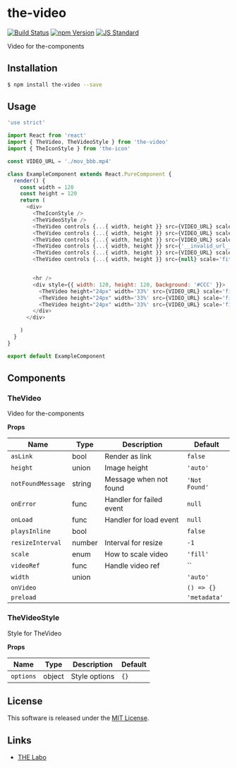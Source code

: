the-video
==========

<!---
This file is generated by the-tmpl. Do not update manually.
--->

<!-- Badge Start -->
<a name="badges"></a>

[![Build Status][bd_travis_shield_url]][bd_travis_url]
[![npm Version][bd_npm_shield_url]][bd_npm_url]
[![JS Standard][bd_standard_shield_url]][bd_standard_url]

[bd_repo_url]: https://github.com/the-labo/the-video
[bd_travis_url]: http://travis-ci.org/the-labo/the-video
[bd_travis_shield_url]: http://img.shields.io/travis/the-labo/the-video.svg?style=flat
[bd_travis_com_url]: http://travis-ci.com/the-labo/the-video
[bd_travis_com_shield_url]: https://api.travis-ci.com/the-labo/the-video.svg?token=
[bd_license_url]: https://github.com/the-labo/the-video/blob/master/LICENSE
[bd_npm_url]: http://www.npmjs.org/package/the-video
[bd_npm_shield_url]: http://img.shields.io/npm/v/the-video.svg?style=flat
[bd_standard_url]: http://standardjs.com/
[bd_standard_shield_url]: https://img.shields.io/badge/code%20style-standard-brightgreen.svg

<!-- Badge End -->


<!-- Description Start -->
<a name="description"></a>

Video for the-components

<!-- Description End -->


<!-- Overview Start -->
<a name="overview"></a>



<!-- Overview End -->


<!-- Sections Start -->
<a name="sections"></a>

<!-- Section from "doc/guides/01.Installation.md.hbs" Start -->

<a name="section-doc-guides-01-installation-md"></a>

Installation
-----

```bash
$ npm install the-video --save
```


<!-- Section from "doc/guides/01.Installation.md.hbs" End -->

<!-- Section from "doc/guides/02.Usage.md.hbs" Start -->

<a name="section-doc-guides-02-usage-md"></a>

Usage
---------

```javascript
'use strict'

import React from 'react'
import { TheVideo, TheVideoStyle } from 'the-video'
import { TheIconStyle } from 'the-icon'

const VIDEO_URL = './mov_bbb.mp4'

class ExampleComponent extends React.PureComponent {
  render() {
    const width = 120
    const height = 120
    return (
      <div>
        <TheIconStyle />
        <TheVideoStyle />
        <TheVideo controls {...{ width, height }} src={VIDEO_URL} scale='none' />
        <TheVideo controls {...{ width, height }} src={VIDEO_URL} scale='fill' />
        <TheVideo controls {...{ width, height }} src={VIDEO_URL} scale='fit' />
        <TheVideo controls {...{ width, height }} src={'__invalid_url__'} />
        <TheVideo controls {...{ width, height }} src={VIDEO_URL} scale='fit' asLink />
        <TheVideo controls {...{ width, height }} src={null} scale='fit' />


        <hr />
        <div style={{ width: 120, height: 120, background: '#CCC' }}>
          <TheVideo height="24px" width='33%' src={VIDEO_URL} scale='fill' asLink />
          <TheVideo height="24px" width='33%' src={VIDEO_URL} scale='fill' asLink />
          <TheVideo height="24px" width='33%' src={VIDEO_URL} scale='fill' />
        </div>
      </div>

    )
  }
}

export default ExampleComponent

```


<!-- Section from "doc/guides/02.Usage.md.hbs" End -->

<!-- Section from "doc/guides/03.Components.md.hbs" Start -->

<a name="section-doc-guides-03-components-md"></a>

Components
-----------

### TheVideo

Video for the-components

**Props**

| Name | Type | Description | Default |
| --- | --- | ---- | ---- |
| `asLink` | bool  | Render as link | `false` |
| `height` | union  | Image height | `'auto'` |
| `notFoundMessage` | string  | Message when not found | `'Not Found'` |
| `onError` | func  | Handler for failed event | `null` |
| `onLoad` | func  | Handler for load event | `null` |
| `playsInline` | bool  |  | `false` |
| `resizeInterval` | number  | Interval for resize | `-1` |
| `scale` | enum  | How to scale video | `'fill'` |
| `videoRef` | func  | Handle video ref | `` |
| `width` | union  |  | `'auto'` |
| `onVideo` |   |  | `() => {}` |
| `preload` |   |  | `'metadata'` |

### TheVideoStyle

Style for TheVideo

**Props**

| Name | Type | Description | Default |
| --- | --- | ---- | ---- |
| `options` | object  | Style options | `{}` |



<!-- Section from "doc/guides/03.Components.md.hbs" End -->


<!-- Sections Start -->


<!-- LICENSE Start -->
<a name="license"></a>

License
-------
This software is released under the [MIT License](https://github.com/the-labo/the-video/blob/master/LICENSE).

<!-- LICENSE End -->


<!-- Links Start -->
<a name="links"></a>

Links
------

+ [THE Labo][the_labo_url]

[the_labo_url]: https://github.com/the-labo

<!-- Links End -->
